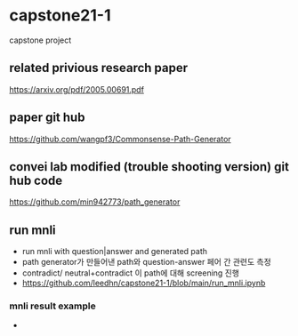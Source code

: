 # capstone21-1
capstone project

## related privious research paper
https://arxiv.org/pdf/2005.00691.pdf

## paper git hub
https://github.com/wangpf3/Commonsense-Path-Generator

## convei lab modified (trouble shooting version) git hub code
https://github.com/min942773/path_generator

## run mnli 
+ run mnli with question|answer and generated path
+ path generator가 만들어낸 path와 question-answer 페어 간 관련도 측정
+ contradict/ neutral+contradict 이 path에 대해 screening 진행
+ https://github.com/leedhn/capstone21-1/blob/main/run_mnli.ipynb
### mnli result example
+ 
## 


